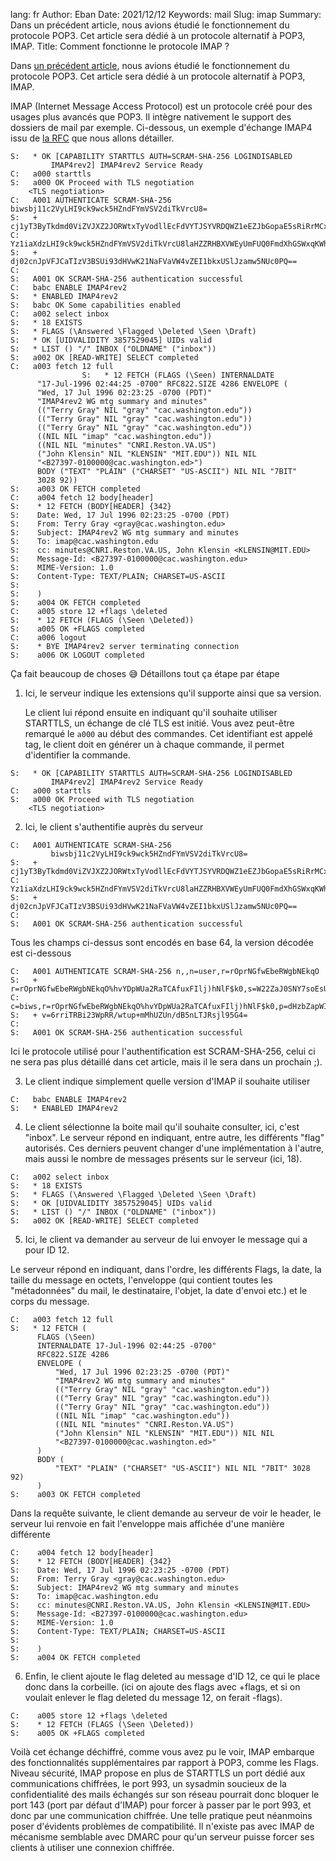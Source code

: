 lang: fr
Author: Eban
Date: 2021/12/12
Keywords: mail
Slug: imap
Summary: Dans un précédent article, nous avions étudié le fonctionnement du protocole POP3. Cet article sera dédié à un protocole alternatif à POP3, IMAP.
Title: Comment fonctionne le protocole IMAP ?

Dans [un précédent article](https://ilearned.eu/smtp.html), nous avions étudié le fonctionnement du protocole POP3. Cet article sera dédié à un protocole alternatif à POP3, IMAP.

IMAP (Internet Message Access Protocol) est un protocole créé pour des usages plus avancés que POP3. Il intègre nativement le support des dossiers de mail par exemple. Ci-dessous, un exemple d'échange IMAP4 issu de [la RFC](https://datatracker.ietf.org/doc/html/rfc9051) que nous allons détailler.

```
S:   * OK [CAPABILITY STARTTLS AUTH=SCRAM-SHA-256 LOGINDISABLED
         IMAP4rev2] IMAP4rev2 Service Ready
C:   a000 starttls
S:   a000 OK Proceed with TLS negotiation
    <TLS negotiation>
C:   A001 AUTHENTICATE SCRAM-SHA-256 biwsbj11c2VyLHI9ck9wck5HZndFYmVSV2diTkVrcU8=
S:   + cj1yT3ByTkdmd0ViZVJXZ2JORWtxTyVodllEcFdVYTJSYVRDQWZ1eEZJbGopaE5sRiRrMCxzPVcyMlphSjBTTlk3c29Fc1VFamI2Z1E9PSxpPTQwOTY=
C:   Yz1iaXdzLHI9ck9wck5HZndFYmVSV2diTkVrcU8laHZZRHBXVWEyUmFUQ0FmdXhGSWxqKWhObEYkazAscD1kSHpiWmFwV0lrNGpVaE4rVXRlOXl0YWc5empmTUhnc3FtbWl6N0FuZFZRPQ==
S:   + dj02cnJpVFJCaTIzV3BSUi93dHVwK21NaFVaVW4vZEI1bkxUSlJzamw5NUc0PQ==
C:
S:   A001 OK SCRAM-SHA-256 authentication successful
C:   babc ENABLE IMAP4rev2
S:   * ENABLED IMAP4rev2
S:   babc OK Some capabilities enabled
C:   a002 select inbox
S:   * 18 EXISTS
S:   * FLAGS (\Answered \Flagged \Deleted \Seen \Draft)
S:   * OK [UIDVALIDITY 3857529045] UIDs valid
S:   * LIST () "/" INBOX ("OLDNAME" ("inbox"))
S:   a002 OK [READ-WRITE] SELECT completed
C:   a003 fetch 12 full
				S:   * 12 FETCH (FLAGS (\Seen) INTERNALDATE
      "17-Jul-1996 02:44:25 -0700" RFC822.SIZE 4286 ENVELOPE (
      "Wed, 17 Jul 1996 02:23:25 -0700 (PDT)"
      "IMAP4rev2 WG mtg summary and minutes"
      (("Terry Gray" NIL "gray" "cac.washington.edu"))
      (("Terry Gray" NIL "gray" "cac.washington.edu"))
      (("Terry Gray" NIL "gray" "cac.washington.edu"))
      ((NIL NIL "imap" "cac.washington.edu"))
      ((NIL NIL "minutes" "CNRI.Reston.VA.US")
      ("John Klensin" NIL "KLENSIN" "MIT.EDU")) NIL NIL
      "<B27397-0100000@cac.washington.ed>")
      BODY ("TEXT" "PLAIN" ("CHARSET" "US-ASCII") NIL NIL "7BIT"
      3028 92))
S:    a003 OK FETCH completed
C:    a004 fetch 12 body[header]
S:    * 12 FETCH (BODY[HEADER] {342}
S:    Date: Wed, 17 Jul 1996 02:23:25 -0700 (PDT)
S:    From: Terry Gray <gray@cac.washington.edu>
S:    Subject: IMAP4rev2 WG mtg summary and minutes
S:    To: imap@cac.washington.edu
S:    cc: minutes@CNRI.Reston.VA.US, John Klensin <KLENSIN@MIT.EDU>
S:    Message-Id: <B27397-0100000@cac.washington.edu>
S:    MIME-Version: 1.0
S:    Content-Type: TEXT/PLAIN; CHARSET=US-ASCII
S:
S:    )
S:    a004 OK FETCH completed
C:    a005 store 12 +flags \deleted
S:    * 12 FETCH (FLAGS (\Seen \Deleted))
S:    a005 OK +FLAGS completed
C:    a006 logout
S:    * BYE IMAP4rev2 server terminating connection
S:    a006 OK LOGOUT completed
```

Ça fait beaucoup de choses 😅 Détaillons tout ça étape par étape

1. Ici, le serveur indique les extensions qu'il supporte ainsi que sa version.
    
    Le client lui répond ensuite en indiquant qu'il souhaite utiliser STARTTLS, un échange de clé TLS est initié. Vous avez peut-être remarqué le `a000` au début des commandes. Cet identifiant est appelé tag, le client doit en générer un à chaque commande, il permet d'identifier la commande.
    
```
S:   * OK [CAPABILITY STARTTLS AUTH=SCRAM-SHA-256 LOGINDISABLED
         IMAP4rev2] IMAP4rev2 Service Ready
C:   a000 starttls
S:   a000 OK Proceed with TLS negotiation
    <TLS negotiation>
```
    
2. Ici, le client s'authentifie auprès du serveur 
    
```
C:   A001 AUTHENTICATE SCRAM-SHA-256
         biwsbj11c2VyLHI9ck9wck5HZndFYmVSV2diTkVrcU8=
S:   + cj1yT3ByTkdmd0ViZVJXZ2JORWtxTyVodllEcFdVYTJSYVRDQWZ1eEZJbGopaE5sRiRrMCxzPVcyMlphSjBTTlk3c29Fc1VFamI2Z1E9PSxpPTQwOTY=
C:   Yz1iaXdzLHI9ck9wck5HZndFYmVSV2diTkVrcU8laHZZRHBXVWEyUmFUQ0FmdXhGSWxqKWhObEYkazAscD1kSHpiWmFwV0lrNGpVaE4rVXRlOXl0YWc5empmTUhnc3FtbWl6N0FuZFZRPQ==
S:   + dj02cnJpVFJCaTIzV3BSUi93dHVwK21NaFVaVW4vZEI1bkxUSlJzamw5NUc0PQ==
C:
S:   A001 OK SCRAM-SHA-256 authentication successful
```
    
Tous les champs ci-dessus sont encodés en base 64, la version décodée est ci-dessous
    
```
C:   A001 AUTHENTICATE SCRAM-SHA-256 n,,n=user,r=rOprNGfwEbeRWgbNEkqO
S:   + r=rOprNGfwEbeRWgbNEkqO%hvYDpWUa2RaTCAfuxFIlj)hNlF$k0,s=W22ZaJ0SNY7soEsUEjb6gQ==,i=4096
C:   c=biws,r=rOprNGfwEbeRWgbNEkqO%hvYDpWUa2RaTCAfuxFIlj)hNlF$k0,p=dHzbZapWIk4jUhN+Ute9ytag9zjfMHgsqmmiz7AndVQ=
S:   + v=6rriTRBi23WpRR/wtup+mMhUZUn/dB5nLTJRsjl95G4=
C:
S:   A001 OK SCRAM-SHA-256 authentication successful
```
    
Ici le protocole utilisé pour l'authentification est SCRAM-SHA-256, celui ci ne sera pas plus détaillé dans cet article, mais il le sera dans un prochain ;).
    
3. Le client indique simplement quelle version d'IMAP il souhaite utiliser
    
```
C:   babc ENABLE IMAP4rev2
S:   * ENABLED IMAP4rev2
```
    
4. Le client sélectionne la boite mail qu'il souhaite consulter, ici, c'est "inbox". Le serveur répond en indiquant, entre autre, les différents "flag" autorisés. Ces derniers peuvent changer d'une implémentation à l'autre, mais aussi le nombre de messages présents sur le serveur (ici, 18).
    
```
C:   a002 select inbox
S:   * 18 EXISTS
S:   * FLAGS (\Answered \Flagged \Deleted \Seen \Draft)
S:   * OK [UIDVALIDITY 3857529045] UIDs valid
S:   * LIST () "/" INBOX ("OLDNAME" ("inbox"))
S:   a002 OK [READ-WRITE] SELECT completed
```
    
5. Ici, le client va demander au serveur de lui envoyer le message qui a pour ID 12.
    
Le serveur répond en indiquant, dans l'ordre, les différents Flags, la date, la taille du message en octets, l'enveloppe (qui contient toutes les "métadonnées" du mail, le destinataire, l'objet, la date d'envoi etc.) et le corps du message. 
    
```
C:   a003 fetch 12 full
S:   * 12 FETCH (
      FLAGS (\Seen) 
      INTERNALDATE 17-Jul-1996 02:44:25 -0700" 
      RFC822.SIZE 4286 
      ENVELOPE (
	      "Wed, 17 Jul 1996 02:23:25 -0700 (PDT)"
	      "IMAP4rev2 WG mtg summary and minutes"
	      (("Terry Gray" NIL "gray" "cac.washington.edu"))
          (("Terry Gray" NIL "gray" "cac.washington.edu"))
   	      (("Terry Gray" NIL "gray" "cac.washington.edu"))
          ((NIL NIL "imap" "cac.washington.edu"))
          ((NIL NIL "minutes" "CNRI.Reston.VA.US")
          ("John Klensin" NIL "KLENSIN" "MIT.EDU")) NIL NIL
          "<B27397-0100000@cac.washington.ed>"
      )
      BODY (
          "TEXT" "PLAIN" ("CHARSET" "US-ASCII") NIL NIL "7BIT" 3028 92)
      )
S:    a003 OK FETCH completed
```
    
Dans la requête suivante, le client demande au serveur de voir le header, le serveur lui renvoie en fait l'enveloppe mais affichée d'une manière différente
    
```
C:    a004 fetch 12 body[header]
S:    * 12 FETCH (BODY[HEADER] {342}
S:    Date: Wed, 17 Jul 1996 02:23:25 -0700 (PDT)
S:    From: Terry Gray <gray@cac.washington.edu>
S:    Subject: IMAP4rev2 WG mtg summary and minutes
S:    To: imap@cac.washington.edu
S:    cc: minutes@CNRI.Reston.VA.US, John Klensin <KLENSIN@MIT.EDU>
S:    Message-Id: <B27397-0100000@cac.washington.edu>
S:    MIME-Version: 1.0
S:    Content-Type: TEXT/PLAIN; CHARSET=US-ASCII
S:
S:    )
S:    a004 OK FETCH completed
```
    
6. Enfin, le client ajoute le flag deleted au message d'ID 12, ce qui le place donc dans la corbeille. (ici on ajoute des flags avec +flags, et si on voulait enlever le flag deleted du message 12, on ferait -flags).
    
```
C:    a005 store 12 +flags \deleted
S:    * 12 FETCH (FLAGS (\Seen \Deleted))
S:    a005 OK +FLAGS completed
```
    

Voilà cet échange déchiffré, comme vous avez pu le voir, IMAP embarque des fonctionnalités supplémentaires par rapport à POP3, comme les Flags. Niveau sécurité, IMAP propose en plus de STARTTLS un port dédié aux communications chiffrées, le port 993, un sysadmin soucieux de la confidentialité des mails échangés sur son réseau pourrait donc bloquer le port 143 (port par défaut d'IMAP) pour forcer à passer par le port 993, et donc par une communication chiffrée. Une telle pratique peut néanmoins poser d'évidents problèmes de compatibilité. Il n'existe pas avec IMAP de mécanisme semblable avec DMARC pour qu'un serveur puisse forcer ses clients à utiliser une connexion chiffrée.